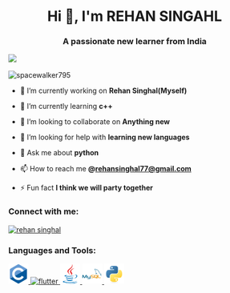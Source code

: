 <h1 align="center">Hi 👋, I'm REHAN SINGAHL</h1>
<h3 align="center">A passionate new learner from India</h3>
<img src="https://yt3.googleusercontent.com/ytc/APkrFKZT5m9-y-aR0rXn2E3JLVWgFuO0hdjAB9dUOXyv=s900-c-k-c0x00ffffff-no-rj"></img>
<p align="left"> <img src="https://komarev.com/ghpvc/?username=spacewalker795&label=Profile%20views&color=0e75b6&style=flat" alt="spacewalker795" /> </p>

- 🔭 I’m currently working on **Rehan Singhal(Myself)**

- 🌱 I’m currently learning **c++**

- 👯 I’m looking to collaborate on **Anything new**

- 🤝 I’m looking for help with **learning new languages**

- 💬 Ask me about **python**

- 📫 How to reach me **@rehansinghal77@gmail.com**

- ⚡ Fun fact **I think we will party together**

<h3 align="left">Connect with me:</h3>
<p align="left">
<a href="https://linkedin.com/in/rehan singhal" target="blank"><img align="center" src="https://raw.githubusercontent.com/rahuldkjain/github-profile-readme-generator/master/src/images/icons/Social/linked-in-alt.svg" alt="rehan singhal" height="30" width="40" /></a>
</p>

<h3 align="left">Languages and Tools:</h3>
<p align="left"> <a href="https://www.cprogramming.com/" target="_blank" rel="noreferrer"> <img src="https://raw.githubusercontent.com/devicons/devicon/master/icons/c/c-original.svg" alt="c" width="40" height="40"/> </a> <a href="https://flutter.dev" target="_blank" rel="noreferrer"> <img src="https://www.vectorlogo.zone/logos/flutterio/flutterio-icon.svg" alt="flutter" width="40" height="40"/> </a> <a href="https://www.java.com" target="_blank" rel="noreferrer"> <img src="https://raw.githubusercontent.com/devicons/devicon/master/icons/java/java-original.svg" alt="java" width="40" height="40"/> </a> <a href="https://www.mysql.com/" target="_blank" rel="noreferrer"> <img src="https://raw.githubusercontent.com/devicons/devicon/master/icons/mysql/mysql-original-wordmark.svg" alt="mysql" width="40" height="40"/> </a> <a href="https://www.python.org" target="_blank" rel="noreferrer"> <img src="https://raw.githubusercontent.com/devicons/devicon/master/icons/python/python-original.svg" alt="python" width="40" height="40"/> </a> </p>
